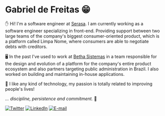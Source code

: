 # Gabriel de Freitas 😁

✋ Hi! I'm a software engineer at [Serasa](https://www.serasa.com.br). I am currently working as a software engineer specializing in front-end. Providing support between two large teams of the company's biggest consumer-oriented product, which is a platform called Limpa Nome, where consumers are able to negotiate debts with creditors.

🖥️ In the past I've used to work at [Betha Sistemas](http://betha.com.br/) in a team responsible for the design and evolution of a platform for the company's entire product ecosystem and also partners targeting public administration in Brazil. I also worked on building and maintaining in-house applications.

🎯 I like any kind of technology, my passion is totally related to improving people's lives!

  *... discipline, persistence and commitment.* 🚀

[![Twitter](https://img.shields.io/static/v1?label=Twitter&message=%20&logo=Twitter)](https://twitter.com/gabrieldfreitas)
[![LinkedIn](https://img.shields.io/static/v1?label=LinkedIn&message=%20&logo=LinkedIn)](https://www.linkedin.com/in/gdfreitas)
[![E-mail](https://img.shields.io/static/v1?label=gdfreitasdev@gmail.com&message=%20&logo=gmail)](mailto:gdfreitasdev@gmail.com)
